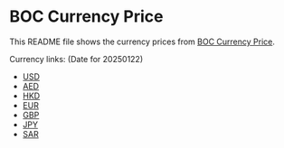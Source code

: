 # BOC Currency Price

This README file shows the currency prices from [BOC Currency Price](https://www.boc.cn/sourcedb/whpj/).

Currency links: (Date for 20250122)

- [USD](https://bocurrencyprice.techina.science/BOC_CURRENCY_PRICE/USD/20250122.json)
- [AED](https://bocurrencyprice.techina.science/BOC_CURRENCY_PRICE/AED/20250122.json)
- [HKD](https://bocurrencyprice.techina.science/BOC_CURRENCY_PRICE/HKD/20250122.json)
- [EUR](https://bocurrencyprice.techina.science/BOC_CURRENCY_PRICE/EUR/20250122.json)
- [GBP](https://bocurrencyprice.techina.science/BOC_CURRENCY_PRICE/GBP/20250122.json)
- [JPY](https://bocurrencyprice.techina.science/BOC_CURRENCY_PRICE/JPY/20250122.json)
- [SAR](https://bocurrencyprice.techina.science/BOC_CURRENCY_PRICE/SAR/20250122.json)
